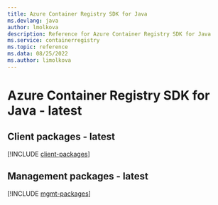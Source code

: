 ```yaml
---
title: Azure Container Registry SDK for Java
ms.devlang: java
author: lmolkova
description: Reference for Azure Container Registry SDK for Java
ms.service: containerregistry
ms.topic: reference
ms.data: 08/25/2022
ms.author: limolkova
---
```

# Azure Container Registry SDK for Java - latest

## Client packages - latest
[!INCLUDE [client-packages](container-registry-client-index.md)]
## Management packages - latest
[!INCLUDE [mgmt-packages](container-registry-mgmt-index.md)]